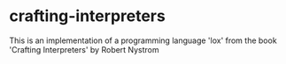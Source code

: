 # crafting-interpreters

This is an implementation of a programming language 'lox' from the book 'Crafting Interpreters' by Robert Nystrom
